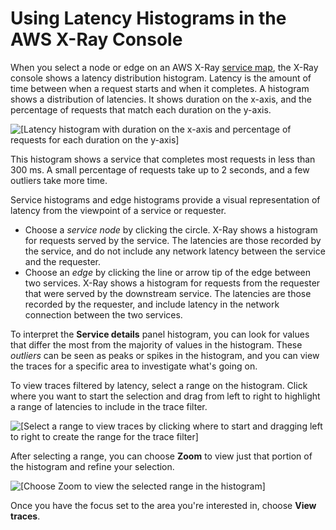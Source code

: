 # Using Latency Histograms in the AWS X\-Ray Console<a name="xray-console-histograms"></a>

When you select a node or edge on an AWS X\-Ray [service map](xray-console.md#xray-console-servicemap), the X\-Ray console shows a latency distribution histogram\. Latency is the amount of time between when a request starts and when it completes\. A histogram shows a distribution of latencies\. It shows duration on the x\-axis, and the percentage of requests that match each duration on the y\-axis\.

![\[Latency histogram with duration on the x-axis and percentage of requests for each duration on the y-axis\]](http://docs.aws.amazon.com/xray/latest/devguide/images/scorekeep-servicemap-histogram.png)

This histogram shows a service that completes most requests in less than 300 ms\. A small percentage of requests take up to 2 seconds, and a few outliers take more time\.

Service histograms and edge histograms provide a visual representation of latency from the viewpoint of a service or requester\.
+ Choose a *service node* by clicking the circle\. X\-Ray shows a histogram for requests served by the service\. The latencies are those recorded by the service, and do not include any network latency between the service and the requester\.
+ Choose an *edge* by clicking the line or arrow tip of the edge between two services\. X\-Ray shows a histogram for requests from the requester that were served by the downstream service\. The latencies are those recorded by the requester, and include latency in the network connection between the two services\.

To interpret the **Service details** panel histogram, you can look for values that differ the most from the majority of values in the histogram\. These *outliers* can be seen as peaks or spikes in the histogram, and you can view the traces for a specific area to investigate what's going on\.

To view traces filtered by latency, select a range on the histogram\. Click where you want to start the selection and drag from left to right to highlight a range of latencies to include in the trace filter\.

![\[Select a range to view traces by clicking where to start and dragging left to right to create the range for the trace filter\]](http://docs.aws.amazon.com/xray/latest/devguide/images/scorekeep-servicemap-servicedetails-selection.png)

After selecting a range, you can choose **Zoom** to view just that portion of the histogram and refine your selection\.

![\[Choose Zoom to view the selected range in the histogram\]](http://docs.aws.amazon.com/xray/latest/devguide/images/scorekeep-servicemap-servicedetails-zoom.png)

Once you have the focus set to the area you're interested in, choose **View traces**\.